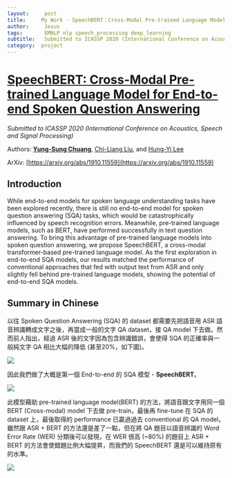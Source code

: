 ```yaml
---
layout:     post
title:     My Work - SpeechBERT：Cross-Modal Pre-trained Language Model for End-to-end Spoken Question Answering
author:     Jexus
tags: 		EMNLP nlp speech_processing deep_learning
subtitle:   Submitted to ICASSP 2020 (International Conference on Acoustics, Speech and Signal Processing)
category:  project
---
```


# [SpeechBERT: Cross-Modal Pre-trained Language Model for End-to-end Spoken Question Answering](https://arxiv.org/abs/1910.11559)

_Submitted to ICASSP 2020 (International Conference on Acoustics, Speech and Signal Processing)_

Authors: [**Yung-Sung Chuang**](https://voidism.github.io/), [Chi-Liang Liu](https://github.com/Liangtaiwan), and [Hung-Yi Lee](http://speech.ee.ntu.edu.tw/~tlkagk/index.html)

ArXiv: [https://arxiv.org/abs/1910.11559](https://arxiv.org/abs/1910.11559)  

## Introduction

While end-to-end models for spoken language understanding tasks have been explored recently, there is still no end-to-end model for spoken question answering (SQA) tasks, which would be catastrophically influenced by speech recognition errors. Meanwhile, pre-trained language models, such as BERT, have performed successfully in text question answering. To bring this advantage of pre-trained language models into spoken question answering, we propose SpeechBERT, a cross-modal transformer-based pre-trained language model. As the first exploration in end-to-end SQA models, our results matched the performance of conventional approaches that fed with output text from ASR and only slightly fell behind pre-trained language models, showing the potential of end-to-end SQA models.


## Summary in Chinese

以往 Spoken Question Answering (SQA) 的 dataset 都需要先把語音用 ASR 語音辨識轉成文字之後，再當成一般的文字 QA dataset，接 QA model 下去做。然而前人指出，經過 ASR 後的文字因為包含辨識錯誤，會使得 SQA 的正確率與一般純文字 QA 相比大幅的降低 (甚至20%，如下圖)。

![](https://i.imgur.com/GgNWGxS.png)

因此我們做了大概是第一個 End-to-end 的 SQA 模型 - **SpeechBERT**。

![](https://i.imgur.com/zdwXgmz.png)

此模型藉助 pre-trained language model(BERT) 的方法，將語音跟文字用同一個 BERT (Cross-modal) model 下去做 pre-train，最後再 fine-tune 在 SQA 的 dataset 上，最後取得的 performance 已贏過過去 conventional 的 QA model，雖然跟 ASR + BERT 的方法還是差了一點，但在將 QA 題目以語音辨識的 Word Error Rate (WER) 分類後可以發現，在 WER 很高 (~80%) 的題目上 ASR + BERT 的方法會使錯題比例大幅提昇，而我們的 SpeechBERT 還是可以維持原有的水準。

![](https://i.imgur.com/VzQY8k4.png)